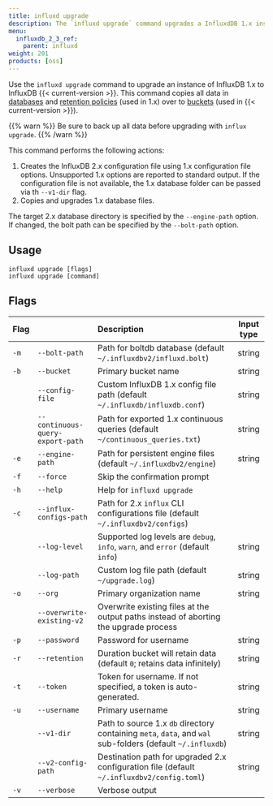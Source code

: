 ```yaml
---
title: influxd upgrade
description: The `influxd upgrade` command upgrades a InfluxdDB 1.x instance to 2.x.
menu:
  influxdb_2_3_ref:
    parent: influxd
weight: 201
products: [oss]
---
```


Use the `influxd upgrade` command to upgrade an instance of InfluxDB 1.x to InfluxDB {{< current-version >}}.
This command copies all data in [databases](/influxdb/v1.8/concepts/glossary/#database) and
[retention policies](/influxdb/v1.8/concepts/glossary/#retention-policy-rp) (used in 1.x)
over to [buckets](/influxdb/v2.3/reference/glossary/#bucket) (used in {{< current-version >}}).

{{% warn %}}
Be sure to back up all data before upgrading with `influx upgrade`.
{{% /warn %}}

This command performs the following actions:

1. Creates the InfluxDB 2.x configuration file using 1.x configuration file options.
   Unsupported 1.x options are reported to standard output.
   If the configuration file is not available, the 1.x database folder can be passed via th `--v1-dir` flag.
2. Copies and upgrades 1.x database files.

The target 2.x database directory is specified by the `--engine-path` option.
If changed, the bolt path can be specified by the `--bolt-path` option.

## Usage

```
influxd upgrade [flags]
influxd upgrade [command]
```

## Flags

| Flag |                                  | Description                                                                                                | Input type |
|:-----|:------------------------         |:-----------------------------------------------------------------------------------------------------------|:----------:|
| `-m` | `--bolt-path`                    | Path for boltdb database (default `~/.influxdbv2/influxd.bolt`)                                            | string     |
| `-b` | `--bucket`                       | Primary bucket name                                                                                        | string     |
|      | `--config-file`                  | Custom InfluxDB 1.x config file path (default `~/.influxdb/influxdb.conf`)                                 | string     |
|      | `--continuous-query-export-path` | Path for exported 1.x continuous queries (default `~/continuous_queries.txt`)                              | string     |
| `-e` | `--engine-path`                  | Path for persistent engine files (default `~/.influxdbv2/engine`)                                          | string     |
| `-f` | `--force`                        | Skip the confirmation prompt                                                                               |            |
| `-h` | `--help`                         | Help for `influxd upgrade`                                                                                 |            |
| `-c` | `--influx-configs-path`          | Path for 2.x `influx` CLI configurations file (default `~/.influxdbv2/configs`)                            |            |
|      | `--log-level`                    | Supported log levels are `debug`, `info`, `warn`, and `error` (default `info`)                             | string     |
|      | `--log-path`                     | Custom log file path (default `~/upgrade.log`)                                                             | string     |
| `-o` | `--org`                          | Primary organization name                                                                                  | string     |
|      | `--overwrite-existing-v2`        | Overwrite existing files at the output paths instead of aborting the upgrade process                        |            |
| `-p` | `--password`                     | Password for username                                                                                      | string     |
| `-r` | `--retention`                    | Duration bucket will retain data (default `0`; retains data infinitely)                                    | string     |
| `-t` | `--token`                        | Token for username. If not specified, a token is auto-generated.                                           | string     |
| `-u` | `--username`                     | Primary username                                                                                           | string     |
|      | `--v1-dir`                       | Path to source 1.x `db` directory containing `meta`, `data`, and `wal` sub-folders (default `~/.influxdb`) | string     |
|      | `--v2-config-path`               | Destination path for upgraded 2.x configuration file (default `~/.influxdbv2/config.toml`)                 | string     |
| `-v` | `--verbose`                      | Verbose output                                                                                             |            |
